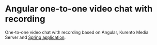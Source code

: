 # Angular one-to-one video chat with recording
One-to-one video chat with recording based on Angular, Kurento Media Server and [Spring application](https://github.com/alexey-novikov-onix/spring-kurento-one-to-one-with-recording).
